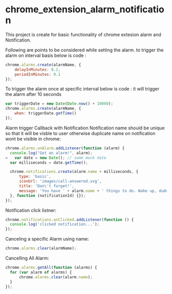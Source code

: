 # chrome_extension_alarm_notification

This project is create for basic functionality of chrome extesion alarm and Notification.


Following are points to be considered while setting the alarm.
to trigger the alarm on interval basis below is code :

```javascript
chrome.alarms.create(alarmName, {
	delayInMinutes: 0.1,
	periodInMinutes: 0.1
});
```

To trigger the alarm once at specific interval below is code :
it will trigger the alarm after 10 seconds
```javascript
var triggerDate = new Date(Date.now() + 10000);
chrome.alarms.create(alarmName, {
	when: triggerDate.getTime()
});
 ```
 Alarm trigger Callback with Notification
 Notification name should be unique so that it will be visble to user otherwise duplicate name on notification wont be visible in chrome:
  ```javascript
  chrome.alarms.onAlarm.addListener(function (alarm) {
	console.log("Got an alarm!", alarm);
=	var date = new Date(); // some mock date
	var milliseconds = date.getTime();

	chrome.notifications.create(alarm.name + milliseconds, {
		type: 'basic',
		iconUrl: 'images/call-answered.svg',
		title: 'Don\'t forget!',
		message: 'You have ' + alarm.name + ' things to do. Wake up, dude!'
	}, function (notificationId) {});
});
 ```



Notification click listner:
  ```javascript
chrome.notifications.onClicked.addListener(function () {
	console.log('clicked notification...');
});
 ```


Canceling a specific Alarm using name:
  ```javascript
chrome.alarms.clear(alarmName);
 ```


Cancelling All Alarm:
  ```javascript
chrome.alarms.getAll(function (alarms) {
	for (var alarm of alarms) {
		chrome.alarms.clear(alarm.name);
	}
});
 ```




  
  
  
